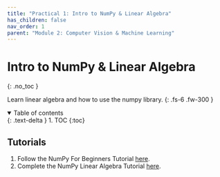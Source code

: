 ```yaml
---
title: "Practical 1: Intro to NumPy & Linear Algebra"
has_children: false
nav_order: 1
parent: "Module 2: Computer Vision & Machine Learning"
---
```


# Intro to NumPy & Linear Algebra
{: .no_toc }

Learn linear algebra and how to use the numpy library.
{: .fs-6 .fw-300 }

<details open markdown="block">
  <summary>
    Table of contents
  </summary>
  {: .text-delta }
1. TOC
{:toc}
</details>

## Tutorials

1. Follow the NumPy For Beginners Tutorial [here](https://numpy.org/doc/stable/user/absolute_beginners.html).
2. Complete the NumPy Linear Algebra Tutorial [here](https://numpy.org/doc/1.21/user/tutorial-svd.html).